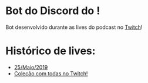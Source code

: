 # Bot do Discord do <podTag>!

Bot desenvolvido durante as lives do podcast [<podTag/>](https://podtag.com.br) no [Twitch](https://www.twitch.tv/everag)!

# Histórico de lives:

- [25/Maio/2019](https://www.twitch.tv/videos/430851503)
- [Coleção com todas no Twitch!](https://www.twitch.tv/collections/L4b8LjKzohWiaA)